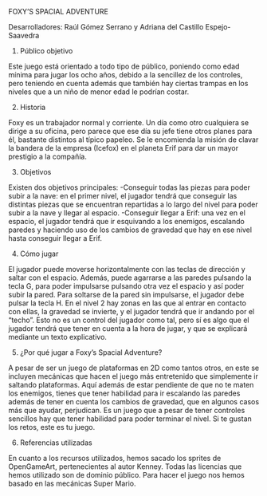 
FOXY’S SPACIAL ADVENTURE 

Desarrolladores: Raúl Gómez Serrano y Adriana del Castillo Espejo-Saavedra 

1. Público objetivo 

Este juego está orientado a todo tipo de público, poniendo como edad mínima para jugar los ocho años, debido a la sencillez de los controles, pero teniendo en cuenta además que también hay ciertas trampas en los niveles que a un niño de menor edad le podrían costar. 

2. Historia

Foxy es un trabajador normal y corriente. Un día como otro cualquiera se dirige a su oficina, pero parece que ese día su jefe tiene otros planes para él, bastante distintos al típico papeleo. Se le encomienda la misión de clavar la bandera de la empresa (Icefox) en el planeta Erif para dar un mayor prestigio a la compañía. 

3. Objetivos 

Existen dos objetivos principales: 
-Conseguir todas las piezas para poder subir a la nave: en el primer nivel, el jugador tendrá que conseguir las distintas piezas que se encuentran repartidas a lo largo del nivel para poder subir a la nave y llegar al espacio. 
-Conseguir llegar a Erif: una vez en el espacio, el jugador tendrá que ir esquivando a los enemigos, escalando paredes y haciendo uso de los cambios de gravedad que hay en ese nivel hasta conseguir llegar a Erif. 

4. Cómo jugar 

El jugador puede moverse horizontalmente con las teclas de dirección y saltar con el espacio. Además, puede agarrarse a las paredes pulsando la tecla G, para poder impulsarse pulsando otra vez el espacio y así poder subir la pared. Para soltarse de la pared sin impulsarse, el jugador debe pulsar la tecla H. 
En el nivel 2 hay zonas en las que al entrar en contacto con ellas, la gravedad se invierte, y el jugador tendrá que ir andando por el “techo”. Esto no es un control del jugador como tal, pero sí es algo que el jugador tendrá que tener en cuenta a la hora de jugar, y que se explicará mediante un texto explicativo.

5. ¿Por qué jugar a Foxy’s Spacial Adventure? 

A pesar de ser un juego de plataformas en 2D como tantos otros, en este se incluyen mecánicas que hacen el juego más entretenido que simplemente ir saltando plataformas. Aquí además de estar pendiente de que no te maten los enemigos, tienes que tener habilidad para ir escalando las paredes además de tener en cuenta los cambios de gravedad, que en algunos casos más que ayudar, perjudican. Es un juego que a pesar de tener controles sencillos hay que tener habilidad para poder terminar el nivel. Si te gustan los retos, este es tu juego. 

6. Referencias utilizadas

En cuanto a los recursos utilizados, hemos sacado los sprites de OpenGameArt, pertenecientes al autor Kenney. Todas las licencias que hemos utilizado son de dominio público. Para hacer el juego nos hemos basado en las mecánicas Super Mario.

